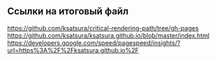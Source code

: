 ## Ссылки на итоговый файл
https://github.com/ksatsura/critical-rendering-path/tree/gh-pages
https://github.com/ksatsura/ksatsura.github.io/blob/master/index.html
https://developers.google.com/speed/pagespeed/insights/?url=https%3A%2F%2Fksatsura.github.io%2F
